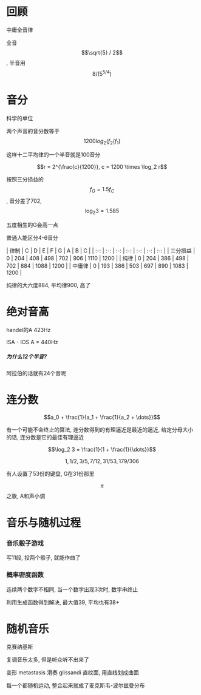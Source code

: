 # 回顾

中庸全音律

全音 $$\sqrt{5} / 2$$, 半音用 $$8 / (5^{5/4})$$

# 音分

科学的单位

两个声音的音分数等于$$1200log_2(f_2 / f_1)$$

这样十二平均律的一个半音就是100音分

$$r = 2^{\frac{c}{1200}}, c = 1200 \times \log_2 r$$

按照三分损益的$$f_G = 1.5 f_C$$, 音分差了702, $$\log_2 3 = 1.585$$

五度相生的G会高一点

普通人能区分4-6音分

| 律制 | C | D | E | F | G | A | B | C |
| :-: | :-: | :-: | :-: | :-: | :-: | :-: |
| 三分损益 | 0 | 204 | 408 | 498 | 702 | 906 | 1110 | 1200 |
| 纯律    | 0 | 204 | 386 | 498 | 702 | 884 | 1088 | 1200 |
| 中庸律  | 0 | 193 | 386 | 503 | 697 | 890 | 1083 | 1200 |

纯律的大六度884, 平均律900, 高了

# 绝对音高

handel的A 423Hz

ISA - IOS A = 440Hz

##### 为什么12个半音?

阿拉伯的话就有24个音呢

# 连分数

$$a_0 + \frac{1}{a_1 + \frac{1}{a_2 + \dots}}$$

有一个可能不会终止的算法, 连分数得到的有理逼近是最近的逼近, 给定分母大小的话, 连分数是它的最佳有理逼近

$$\log_2 3 = \frac{1}{1 + \frac{1}{\dots}}$$

$$1, 1/2, 3/5, 7/12, 31/53, 179/306$$

有人设置了53份的键盘, G在31份那里

$$\pi$$之歌, A和声小调

# 音乐与随机过程

### 音乐骰子游戏

写11段, 投两个骰子, 就能作曲了

### 概率密度函数

连续两个数字不相同, 当一个数字出现3次时, 数字串终止

利用生成函数得到解决, 最大值39, 平均也有38+

# 随机音乐

克赛纳基斯

复调音乐太多, 但是听众听不出来了

变形 metastasis 滑奏 glissandi 直纹面, 用直线划成曲面

每一个都随机运动, 整合起来就成了麦克斯韦-波尔兹曼分布
